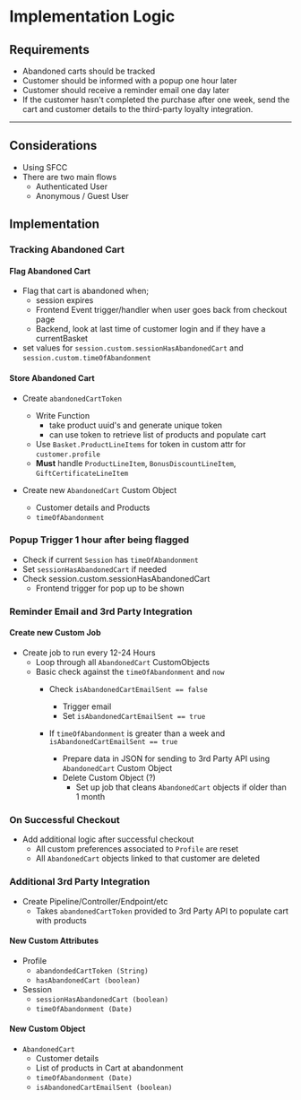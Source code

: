 # Implementation Logic

## Requirements

- Abandoned carts should be tracked
- Customer should be informed with a popup one hour later
- Customer should receive a reminder email one day later
- If the customer hasn't completed the purchase after one week,
  send the cart and customer details to the third-party loyalty integration.
***

## Considerations

- Using SFCC
- There are two main flows
  - Authenticated User
  - Anonymous / Guest User

## Implementation

### Tracking Abandoned Cart

#### Flag Abandoned Cart
- Flag that cart is abandoned when;
  - session expires
  - Frontend Event trigger/handler when user goes back from checkout page 
  - Backend, look at last time of customer login and if they have a currentBasket
- set values for `session.custom.sessionHasAbandonedCart` and `session.custom.timeOfAbandonment`

#### Store Abandoned Cart
- Create `abandonedCartToken` 
    - Write Function 
      - take product uuid's and generate unique token 
      - can use token to retrieve list of products and populate cart
    - Use `Basket.ProductLineItems` for token in custom attr for `customer.profile`
    - **Must** handle `ProductLineItem`, `BonusDiscountLineItem`, `GiftCertificateLineItem`

- Create new `AbandonedCart` Custom Object
  - Customer details and Products
  - `timeOfAbandonment`

### Popup Trigger 1 hour after being flagged
- Check if current `Session` has `timeOfAbandonment`
- Set `sessionHasAbandonedCart` if needed
- Check session.custom.sessionHasAbandonedCart
  - Frontend trigger for pop up to be shown

### Reminder Email and 3rd Party Integration

#### Create new Custom Job
- Create job to run every 12-24 Hours
  - Loop through all `AbandonedCart` CustomObjects
  - Basic check against the `timeOfAbandonment` and `now`
    - Check `isAbandonedCartEmailSent == false`
      - Trigger email
      - Set `isAbandonedCartEmailSent == true`
    
    - If `timeOfAbandonment` is greater than a week and `isAbandonedCartEmailSent == true`
      - Prepare data in JSON for sending to 3rd Party API using `AbandonedCart` Custom Object
      - Delete Custom Object (?)
        - Set up job that cleans `AbandonedCart` objects if older than 1 month

### On Successful Checkout
- Add additional logic after successful checkout
  - All custom preferences associated to `Profile` are reset
  - All `AbandonedCart` objects linked to that customer are deleted

### Additional 3rd Party Integration
- Create Pipeline/Controller/Endpoint/etc
  - Takes `abandonedCartToken` provided to 3rd Party API to populate cart with products


#### New Custom Attributes
- Profile
    - `abandondedCartToken (String)`
    - `hasAbandonedCart (boolean)`
- Session
    - `sessionHasAbandonedCart (boolean)`
    - `timeOfAbandonment (Date)`

#### New Custom Object
- `AbandonedCart`
    - Customer details
    - List of products in Cart at abandonment
    - `timeOfAbandonment (Date)`
    - `isAbandonedCartEmailSent (boolean)` 
